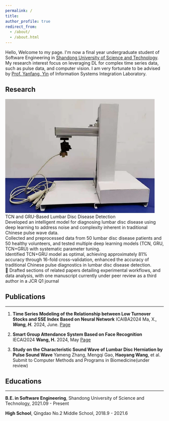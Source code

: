 ```yaml
---
permalink: /
title:
author_profile: true
redirect_from: 
  - /about/
  - /about.html
---
```


Hello, Welcome to my page. I'm now a final year undergraduate student of Software Engineering in [Shandong University of Science and Technology](https://www.sdust.edu.cn/). My research interest focus on leveraging DL for complex time series data, such as pulse data, and computer vision. I am very fortunate to be advised by [Prof. Yanfang, Yin](https://orcid.org/0000-0003-3510-3862) of Information Systems Integration Laboratory.


<a id="Research"></a>
## Research
<div class="project">
  <img src="../images/pulse_machine.png" alt="Project Image" class="project-image">
  <div class="project-description">
    <div class="project-title">TCN and GRU-Based Lumbar Disc Disease Detection</div>
    <div class="project_line1"> Developed an intelligent model for diagnosing lumbar disc disease using deep learning to address noise and complexity inherent in traditional Chinese pulse wave data.</div>
    <div class="project_line2"> Collected and preprocessed data from 50 lumbar disc disease patients and 50 healthy volunteers, and tested multiple deep learning models (TCN, GRU, TCN+GRU) with systematic parameter tuning.</div>
    <div class="project_line3"> Identified TCN+GRU model as optimal, achieving approximately 81% accuracy through 16-fold cross-validation, enhanced the accuracy of traditional Chinese pulse diagnostics in lumbar disc disease detection.</div>
    <div class="project_line4"> 	Drafted sections of related papers detailing experimental workflows, and data analysis, with one manuscript currently under peer review as a third author in a JCR Q1 journal</div>
  </div>
</div>

<a id="Publications"></a>
## Publications
----
1. **Time Series Modeling of the Relationship between Low Turnover Stocks and SSE Index Based on Neural Network** ICAIBA2024
Ma, X.*, **Wang, H.*** 2024, June. [Page](https://dl.acm.org/doi/10.1145/3690407.3690554)

2.	**Smart Group Attendance System Based on Face Recognition** IECAI2024 **Wang, H.**  2024, May [Page](https://ieeexplore.ieee.org/document/10674833)

3.	**Study on the Characteristic Sound Wave of Lumbar Disc Herniation by Pulse Sound Wave** Yameng Zhang, Mengqi Gao, **Haoyang Wang**, et al.  Submit to Computer Methods and Programs in Biomedicine(under review)

<a id="Education"></a>
## Educations
----
**B.E. in Software Engineering**, Shandong University of Science and Technology, 2021.09 - Present  
  
**High School**, Qingdao No.2 Middle School, 2018.9 - 2021.6

